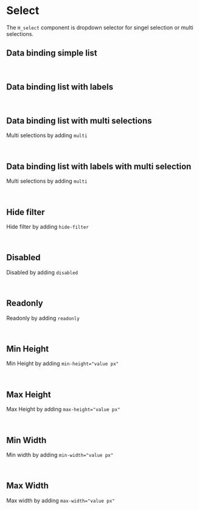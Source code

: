 # Select

The `H_select` component is dropdown selector for singel selection or multi selections.

## Data binding simple list

<hhl-live-editor title="" htmlCode='
      <template>
      <div class="flex flex-wrap gap-2 p-3 items-center"> 
      <H_select
            :select-data="[`nr1`, `nr2`, `nr3`]" 
            v-model="selection" label="Selector">
      </H_select>
      <H_input readonly v-model="selection" label="Value"></H_input>
      </div>
      </template>
      <script>
      const selection = ref("");
      return { selection }
      </script>
'>
</hhl-live-editor>

<br>

## Data binding list with labels

<hhl-live-editor title="" htmlCode='
      <template>
      <div class="flex flex-wrap gap-2 p-3 items-center"> 
      <H_select 
      :select-data="[
                    {value:`nr1`, label: `Number 1`},
                    {value:`nr2`, label: `Number 2`},
                    {value:`nr3`, label: `Number 3`}
                    ]" 
      v-model="selection" label="Selector">
      </H_select>
      <H_input readonly v-model="selection" label="Value"></H_input>
      </div>
      </template>
      <script>
      const selection = ref("");
      return { selection }
      </script>
'>
</hhl-live-editor>

<br>

## Data binding list with multi selections

Multi selections by adding `multi`

<hhl-live-editor title="" htmlCode='
      <template>
      <div class="flex flex-wrap gap-2 p-3 items-center"> 
       <H_select multi
            :select-data="[`nr1`, `nr2`, `nr3`]" 
            v-model="selection" label="Selector">
      </H_select>
      <H_input readonly v-model="selection" label="Value"></H_input>
      </div>
      </template>
      <script>
      const selection = ref([]);
      return { selection }
      </script>
'>
</hhl-live-editor>

<br>

## Data binding list with labels with multi selection

Multi selections by adding `multi`

<hhl-live-editor title="" htmlCode='
      <template>
      <div class="flex flex-wrap gap-2 p-3 items-center"> 
      <H_select multi
      :select-data="[
                    {value:`nr1`, label: `Number 1`},
                    {value:`nr2`, label: `Number 2`},
                    {value:`nr3`, label: `Number 3`}
                    ]" 
      v-model="selection" label="Selector">
      </H_select>
      <H_input readonly v-model="selection" label="Value"></H_input>
      </div>
      </template>
      <script>
      const selection = ref([]);
      return { selection }
      </script>
'>
</hhl-live-editor>

<br>

## Hide filter

Hide filter by adding `hide-filter`

<hhl-live-editor title="" htmlCode='
      <template>
      <div class="flex flex-wrap gap-2 p-3 items-center"> 
       <H_select hide-filter
            :select-data="[`nr1`, `nr2`, `nr3`]" 
            v-model="selection" label="Selector">
      </H_select>
      <H_input readonly v-model="selection" label="Value"></H_input>
      </div>
      </template>
      <script>
      const selection = ref("");
      return { selection }
      </script>
'>
</hhl-live-editor>

<br>

## Disabled

Disabled by adding `disabled`

<hhl-live-editor title="" htmlCode='
      <template>
      <div class="flex flex-wrap gap-2 p-3 items-center"> 
       <H_select disabled
            :select-data="[`nr1`, `nr2`, `nr3`]" 
            v-model="selection" label="Selector">
      </H_select>
      <H_input readonly v-model="selection" label="Value"></H_input>
      </div>
      </template>
      <script>
      const selection = ref("");
      return { selection }
      </script>
'>
</hhl-live-editor>

<br>

## Readonly

Readonly by adding `readonly`

<hhl-live-editor title="" htmlCode='
      <template>
      <div class="flex flex-wrap gap-2 p-3 items-center"> 
       <H_select readonly
            :select-data="[`nr1`, `nr2`, `nr3`]" 
            v-model="selection" label="Selector">
      </H_select>
      <H_input readonly v-model="selection" label="Value"></H_input>
      </div>
      </template>
      <script>
      const selection = ref("nr2");
      return { selection }
      </script>
'>
</hhl-live-editor>

<br>

## Min Height

Min Height by adding `min-height="value px"`

<hhl-live-editor title="" htmlCode='
      <template>
      <div class="flex flex-wrap gap-2 p-3 items-center"> 
       <H_select min-height="500px"
            :select-data="[`nr1`, `nr2`, `nr3`]" 
            v-model="selection" label="Selector">
      </H_select>
      <H_input readonly v-model="selection" label="Value"></H_input>
      </div>
      </template>
      <script>
      const selection = ref("nr2");
      return { selection }
      </script>
'>
</hhl-live-editor>

<br>

## Max Height

Max Height by adding `max-height="value px"`

<hhl-live-editor title="" htmlCode='
      <template>
      <div class="flex flex-wrap gap-2 p-3 items-center"> 
       <H_select max-height="90px"
            :select-data="[`nr1`, `nr2`, `nr3`]" 
            v-model="selection" label="Selector">
      </H_select>
      <H_input readonly v-model="selection" label="Value"></H_input>
      </div>
      </template>
      <script>
      const selection = ref("nr2");
      return { selection }
      </script>
'>
</hhl-live-editor>

<br>

## Min Width

Min width by adding `min-width="value px"`

<hhl-live-editor title="" htmlCode='
      <template>
      <div class="flex flex-wrap gap-2 p-3 items-center"> 
       <H_select min-width="600px"
            :select-data="[`nr1`, `nr2`, `nr3`]" 
            v-model="selection" label="Selector">
      </H_select>
      <H_input readonly v-model="selection" label="Value"></H_input>
      </div>
      </template>
      <script>
      const selection = ref("nr2");
      return { selection }
      </script>
'>
</hhl-live-editor>

<br>

## Max Width

Max width by adding `max-width="value px"`

<hhl-live-editor title="" htmlCode='
      <template>
      <div class="flex flex-wrap gap-2 p-3 items-center"> 
       <H_select max-width="90px"
            :select-data="[`nr1`, `nr2`, `nr3`]" 
            v-model="selection" label="Selector">
      </H_select>
      <H_input readonly v-model="selection" label="Value"></H_input>
      </div>
      </template>
      <script>
      const selection = ref("nr2");
      return { selection }
      </script>
'>
</hhl-live-editor>
